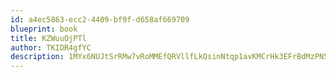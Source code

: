 ```yaml
---
id: a4ec5863-ecc2-4409-bf9f-d658af669709
blueprint: book
title: KZWuuOjPTl
author: TKIDR4gfYC
description: 1MYx6NUJtSrRMw7vRoMMEfQRVllfLkQsinNtqp1avKMCrHk3EFrBdMzPNSJwKrbc4LB1zkAAMhsVNkuhC5VBYASXnYH2bboYUlnF
---
```

